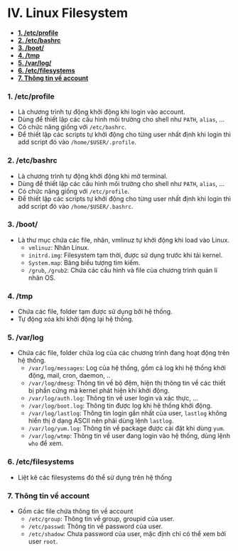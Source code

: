 # IV. Linux Filesystem

* **[1. /etc/profile](#chapter-1)**
* **[2. /etc/bashrc](#chapter-2)**
* **[3. /boot/](#chapter-3)**
* **[4. /tmp](#chapter-4)**
* **[5. /var/log/](#chapter-5)**
* **[6. /etc/filesystems](#chapter-6)**
* **[7. Thông tin về account](#chapter-7)**

<a name="chapter-1"></a>
### 1. /etc/profile

- Là chương trình tự động khởi động khi login vào account.
- Dùng để thiết lập các cấu hình môi trường cho shell như `PATH`, `alias`, ...
- Có chức năng giống với `/etc/bashrc`.
- Để thiết lập các scripts tự khởi động cho từng user nhất định khi login thì add script đó vào `/home/$USER/.profile`.

<a name="chapter-2"></a>
### 2. /etc/bashrc

- Là chương trình tự động khởi động khi mở terminal.
- Dùng để thiết lập các cấu hình môi trường cho shell như `PATH`, `alias`, ...
- Có chức năng giống với `/etc/profile`.
- Để thiết lập các scripts tự khởi động cho từng user nhất định khi login thì add script đó vào `/home/$USER/.bashrc`.

<a name="chapter-3"></a>
### 3. /boot/

- Là thư mục chứa các file, nhân, vmlinuz tự khởi động khi load vào Linux.
  - `vmlinuz`: Nhân Linux.
  - `initrd.img`: Filesystem tạm thời, được sử dụng trước khi tải kernel.
  - `System.map`: Bảng biểu tượng tìm kiếm.
  - `/grub`, `/grub2`: Chứa các cấu hình và file của chương trình quản lí nhân OS.

<a name="chapter-4"></a>
### 4. /tmp

- Chứa các file, folder tạm được sử dụng bởi hệ thống.
- Tự động xóa khi khởi động lại hệ thống.

<a name="chapter-5"></a>
### 5. /var/log

- Chứa các file, folder chứa log của các chương trình đang hoạt động trên hệ thống.
  - `/var/log/messages`: Log của hệ thống, gồm cả log khi hệ thống khởi động, mail, cron, daemon, ..
  - `/var/log/dmesg`: Thông tin về bộ đệm, hiện thị thông tin về các thiết bị phần cứng mà kernel phát hiện khi khởi động.
  - `/var/log/auth.log`: Thông tin về user login và xác thực, ...
  - `/var/log/boot.log`: Thông tin được log khi hệ thống khởi động.
  - `/var/log/lastlog`: Thông tin login gần nhất của user, `lastlog` không hiển thị ở dạng ASCII nên phải dùng lệnh `lastlog`.
  - `/var/log/yum.log`: Thông tin về package được cài đặt khi dùng `yum`.
  - `/var/log/wtmp`: Thông tin về user đang login vào hệ thống, dùng lệnh `who` để xem.

<a name="chapter-6"></a>
### 6. /etc/filesystems

- Liệt kê các filesystems đó thể sử dụng trên hệ thống

<a name="chapter-7"></a>
### 7. Thông tin về account

- Gồm các file chứa thông tin về account
  - `/etc/group`: Thông tin về group, groupid của user.
  - `/etc/passwd`: Thông tin về password của user.
  - `/etc/shadow`: Chưa password của user, mặc định chỉ có thể xem bởi user `root`.